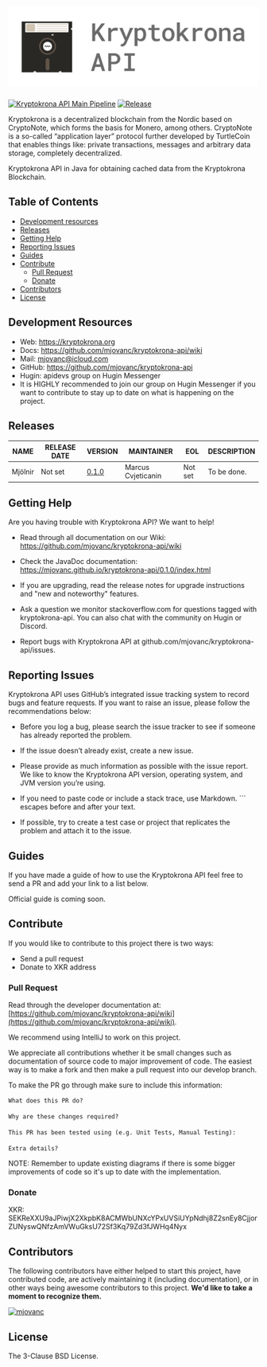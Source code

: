 # ![Kryptokrona API](resources/logo_github.png)

[![Kryptokrona API Main Pipeline](https://github.com/mjovanc/kryptokrona-api/actions/workflows/main-ci.yml/badge.svg)](https://github.com/mjovanc/kryptokrona-api/actions/workflows/main-ci.yml) 
[![Release](https://img.shields.io/github/release-date/mjovanc/kryptokrona-api)](https://img.shields.io/github/release-date/kryptokrona/kryptokrona-api)

Kryptokrona is a decentralized blockchain from the Nordic based on CryptoNote, which forms the basis for Monero, among others. CryptoNote is a so-called “application layer” protocol further developed by TurtleCoin that enables things like: private transactions, messages and arbitrary data storage, completely decentralized.

Kryptokrona API in Java for obtaining cached data from the Kryptokrona Blockchain.

## Table of Contents

- [Development resources](#development-resources)
- [Releases](#releases)
- [Getting Help](#getting-help)
- [Reporting Issues](#reporting-issues)
- [Guides](#guides)
- [Contribute](#contribute)
  - [Pull Request](#pull-request)
  - [Donate](#donate)
- [Contributors](#contributors)
- [License](#license)


## Development Resources

- Web: https://kryptokrona.org
- Docs: https://github.com/mjovanc/kryptokrona-api/wiki
- Mail: mjovanc@icloud.com
- GitHub: https://github.com/mjovanc/kryptokrona-api
- Hugin: apidevs group on Hugin Messenger
- It is HIGHLY recommended to join our group on Hugin Messenger if you want to contribute to stay up to date on what is happening on the project.

## Releases

| NAME     | RELEASE DATE | VERSION   | MAINTAINER         | EOL     | DESCRIPTION              |
|----------|--------------|-----------|--------------------|---------|--------------------------|
| Mjölnir | Not set      | [0.1.0](https://mjovanc.github.io/kryptokrona-api/0.1.0/index.html) | Marcus Cvjeticanin | Not set | To be done.              |


## Getting Help

Are you having trouble with Kryptokrona API? We want to help!

- Read through all documentation on our Wiki: https://github.com/mjovanc/kryptokrona-api/wiki

- Check the JavaDoc documentation: https://mjovanc.github.io/kryptokrona-api/0.1.0/index.html

- If you are upgrading, read the release notes for upgrade instructions and "new and noteworthy" features.

- Ask a question we monitor stackoverflow.com for questions tagged with kryptokrona-api. You can also chat with the community on Hugin or Discord.

- Report bugs with Kryptokrona API at github.com/mjovanc/kryptokrona-api/issues.

## Reporting Issues

Kryptokrona API uses GitHub’s integrated issue tracking system to record bugs and feature requests. If you want to raise an issue, please follow the recommendations below:

- Before you log a bug, please search the issue tracker to see if someone has already reported the problem.

- If the issue doesn’t already exist, create a new issue.

- Please provide as much information as possible with the issue report. We like to know the Kryptokrona API version, operating system, and JVM version you’re using.

- If you need to paste code or include a stack trace, use Markdown. ``` escapes before and after your text.

- If possible, try to create a test case or project that replicates the problem and attach it to the issue.

## Guides

If you have made a guide of how to use the Kryptokrona API feel free to send a PR and add your link to a list below.

Official guide is coming soon.

## Contribute

If you would like to contribute to this project there is two ways:

- Send a pull request
- Donate to XKR address

### Pull Request

Read through the developer documentation at: [https://github.com/mjovanc/kryptokrona-api/wiki](https://github.com/mjovanc/kryptokrona-api/wiki).

We recommend using IntelliJ to work on this project.

We appreciate all contributions whether it be small changes such as documentation of source code to major improvement of code.
The easiest way is to make a fork and then make a pull request into our develop branch.

To make the PR go through make sure to include this information:

```
What does this PR do?

Why are these changes required?

This PR has been tested using (e.g. Unit Tests, Manual Testing):

Extra details?
```

NOTE: Remember to update existing diagrams if there is some bigger improvements of code so it's up to date with the implementation.

### Donate

XKR: SEKReXXU9aJPiwjX2XkpbK8ACMWbUNXcYPxUVSiUYpNdhj8Z2snEy8CjjorZUNyswQNfzAmVWuGksU72Sf3Kq79Zd3fJWHq4Nyx

## Contributors

The following contributors have either helped to start this project, have contributed
code, are actively maintaining it (including documentation), or in other ways
being awesome contributors to this project. **We'd like to take a moment to recognize them.**

[<img src="https://github.com/mjovanc.png?size=72" alt="mjovanc" width="72">](https://github.com/mjovanc)

## License

The 3-Clause BSD License.
